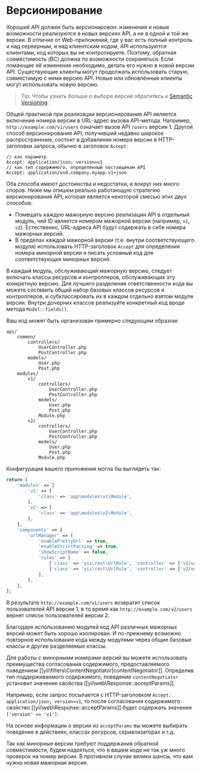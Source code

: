 Версионирование
===============

Хороший API должен быть *версионирован*: изменения и новые возможности реализуются в новых версиях API, а не в одной и
той же версии. В отличие от Web-приложений, где у вас есть полный контроль и над серверным, и над клиентским кодом,
API используются клиентами, код которых вы не контролируете. Поэтому, обратная совместимость (BC) должна по возможности
сохраняться. Если ломающее её изменение необходимо, делать его нужно в новой версии API. Существующие клиенты могут
продолжать использовать старую, совместимую с ними версию API. Новые или обновлённые клиенты могут использовать новую
версию. 

> Tip: Чтобы узнать больше о выборе версий обратитесь к [Semantic Versioning](http://semver.org/).

Общей практикой при реализации версионирования API является включение номера версии в URL-адрес вызова API-метода.
Например, `http://example.com/v1/users` означает вызов API `/users` версии 1. Другой способ версионирования API,
получивший недавно широкое распространение, состоит в добавлении номера версии в HTTP-заголовки запроса, 
обычно в заголовок `Accept`:

```
// как параметр
Accept: application/json; version=v1
// как тип содержимого, определенный поставщиком API
Accept: application/vnd.company.myapp-v1+json
```

Оба способа имеют достоинства и недостатки, и вокруг них много споров. Ниже мы опишем реально работающую стратегию
версионирования API, которая является некоторой смесью этих двух способов:

* Помещать каждую мажорную версию реализации API в отдельный модуль, чей ID является номером мажорной версии (например, `v1`, `v2`).
  Естественно, URL-адреса API будут содержать в себе номера мажорных версий.
* В пределах каждой мажорной версии (т.е. внутри соответствующего модуля) использовать HTTP-заголовок `Accept`
  для определения номера минорной версии и писать условный код для соответствующих минорных версий.

В каждый модуль, обслуживающий мажорную версию, следует включать классы ресурсов и контроллеров,
обслуживающих эту конкретную версию. Для лучшего разделения ответственности кода вы можете составить общий набор 
базовых классов ресурсов и контроллеров, и субклассировать их в каждом отдельно взятом модуле версии. Внутри дочерних классов
реализуйте конкретный код вроде метода `Model::fields()`.

Ваш код может быть организован примерно следующим образом:

```
api/
    common/
        controllers/
            UserController.php
            PostController.php
        models/
            User.php
            Post.php
    modules/
        v1/
            controllers/
                UserController.php
                PostController.php
            models/
                User.php
                Post.php
            Module.php
        v2/
            controllers/
                UserController.php
                PostController.php
            models/
                User.php
                Post.php
            Module.php
```

Конфигурация вашего приложения могла бы выглядеть так:

```php
return [
    'modules' => [
        'v1' => [
            'class' => 'app\modules\v1\Module',
        ],
        'v2' => [
            'class' => 'app\modules\v2\Module',
        ],
    ],
    'components' => [
        'urlManager' => [
            'enablePrettyUrl' => true,
            'enableStrictParsing' => true,
            'showScriptName' => false,
            'rules' => [
                ['class' => 'yii\rest\UrlRule', 'controller' => ['v1/user', 'v1/post']],
                ['class' => 'yii\rest\UrlRule', 'controller' => ['v2/user', 'v2/post']],
            ],
        ],
    ],
];
```

В результате `http://example.com/v1/users` возвратит список пользователей API версии 1, в то время как
`http://example.com/v2/users` вернет список пользователей версии 2.

Благодаря использованию модулей код API различных мажорных версий может быть хорошо изолирован. И по-прежнему возможно
повторное использование кода между модулями через общие базовые классы и другие разделяемые классы.

Для работы с минорными номерами версий вы можете использовать преимущества согласования содержимого,
предоставляемого поведением [[yii\filters\ContentNegotiator|contentNegotiator]].
Определив тип поддерживаемого содержимого, поведение `contentNegotiator` установит значение 
свойства [[yii\web\Response::acceptParams]].

Например, если запрос посылается с HTTP-заголовком `Accept: application/json; version=v1`, то после согласования содержимого
свойство [[yii\web\Response::acceptParams]] будет содержать значение `['version' => 'v1']`.

На основе информации о версии из `acceptParams` вы можете выбирать поведение в действиях, классах ресурсов,
сериализаторах и т.д.

Так как минорные версии требуют поддержания обратной совместимости, будем надеяться, что в вашем коде не так уж много
проверок на номер версии. В противном случае велики шансы, что вам нужна новая мажорная версия.
